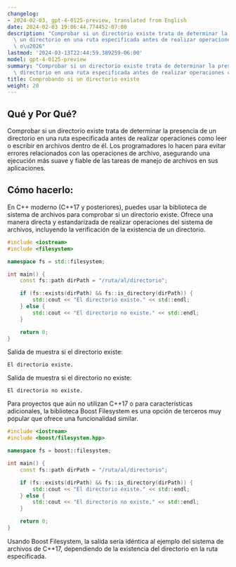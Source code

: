 ```yaml
---
changelog:
- 2024-02-03, gpt-4-0125-preview, translated from English
date: 2024-02-03 19:06:44.774452-07:00
description: "Comprobar si un directorio existe trata de determinar la presencia de\
  \ un directorio en una ruta especificada antes de realizar operaciones como leer\
  \ o\u2026"
lastmod: '2024-03-13T22:44:59.389259-06:00'
model: gpt-4-0125-preview
summary: "Comprobar si un directorio existe trata de determinar la presencia de un\
  \ directorio en una ruta especificada antes de realizar operaciones como leer o\u2026"
title: Comprobando si un directorio existe
weight: 20
---
```


## Qué y Por Qué?
Comprobar si un directorio existe trata de determinar la presencia de un directorio en una ruta especificada antes de realizar operaciones como leer o escribir en archivos dentro de él. Los programadores lo hacen para evitar errores relacionados con las operaciones de archivo, asegurando una ejecución más suave y fiable de las tareas de manejo de archivos en sus aplicaciones.

## Cómo hacerlo:
En C++ moderno (C++17 y posteriores), puedes usar la biblioteca de sistema de archivos para comprobar si un directorio existe. Ofrece una manera directa y estandarizada de realizar operaciones del sistema de archivos, incluyendo la verificación de la existencia de un directorio.

```cpp
#include <iostream>
#include <filesystem>

namespace fs = std::filesystem;

int main() {
    const fs::path dirPath = "/ruta/al/directorio";

    if (fs::exists(dirPath) && fs::is_directory(dirPath)) {
        std::cout << "El directorio existe." << std::endl;
    } else {
        std::cout << "El directorio no existe." << std::endl;
    }

    return 0;
}
```
Salida de muestra si el directorio existe:
```
El directorio existe.
```

Salida de muestra si el directorio no existe:
```
El directorio no existe.
```

Para proyectos que aún no utilizan C++17 o para características adicionales, la biblioteca Boost Filesystem es una opción de terceros muy popular que ofrece una funcionalidad similar.

```cpp
#include <iostream>
#include <boost/filesystem.hpp>

namespace fs = boost::filesystem;

int main() {
    const fs::path dirPath = "/ruta/al/directorio";

    if (fs::exists(dirPath) && fs::is_directory(dirPath)) {
        std::cout << "El directorio existe." << std::endl;
    } else {
        std::cout << "El directorio no existe." << std::endl;
    }

    return 0;
}
```
Usando Boost Filesystem, la salida sería idéntica al ejemplo del sistema de archivos de C++17, dependiendo de la existencia del directorio en la ruta especificada.
